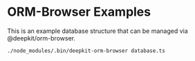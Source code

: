 # ORM-Browser Examples

This is an example database structure that can be managed via @deepkit/orm-browser.

```shell
./node_modules/.bin/deepkit-orm-browser database.ts
```
